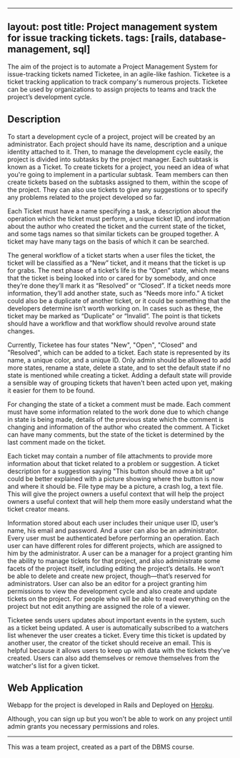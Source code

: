 
---
layout: post
title: Project management system for issue tracking tickets.
tags: [rails, database-management, sql]
---

The aim of the project is to automate a Project Management System for issue-tracking tickets named Ticketee, in an agile-like fashion. Ticketee is a ticket tracking application to track company's numerous projects. Ticketee can be used by organizations to assign projects to teams and track the project’s development cycle.

## Description
To start a development cycle of a project, project will be created by an administrator. Each project should have its name, description and a unique identity attached to it. Then, to manage the development cycle easily, the project is divided into subtasks by the project manager. Each subtask is known as a Ticket. To create tickets for a project, you need an idea of what you're going to implement in a particular subtask. Team members can then create tickets based on the subtasks assigned to them, within the scope of the project. They can also use tickets to give any suggestions or to specify any problems related to the project developed so far.

Each Ticket must have a name specifying a task, a description about the operation which the ticket must perform, a unique ticket ID, and information about the author who created the ticket and the current state of the ticket, and some tags names so that similar tickets can be grouped together. A ticket may have many tags on the basis of which it can be searched.

 The general workflow of a ticket starts when a user files the ticket, the ticket will be classified as a “New” ticket, and it means that the ticket is up for grabs. The next phase of a ticket’s life is the “Open” state, which means that the ticket is being looked into or cared for by somebody, and once they’re done they’ll mark it as “Resolved” or “Closed”. If a ticket needs more information, they’ll add another state, such as “Needs more info.” A ticket could also be a duplicate of another ticket, or it could be something that the developers determine isn’t worth working on. In cases such as these, the ticket may be marked as “Duplicate” or “Invalid”. The point is that tickets should have a workflow and that workflow should revolve around state changes. 

Currently, Ticketee has four states "New", "Open", "Closed" and "Resolved", which can be added to a ticket. Each state is represented by its name, a unique color, and a unique ID.  Only admin should be allowed to add more states, rename a state, delete a state, and to set the default state if no state is mentioned while creating a ticket. Adding a default state will provide a sensible way of grouping tickets that haven't been acted upon yet, making it easier for them to be found. 

For changing the state of a ticket a comment must be made. Each comment must have some information related to the work done due to which change in state is being made, details of the previous state which the comment is changing and information of the author who created the comment. A Ticket can have many comments, but the state of the ticket is determined by the last comment made on the ticket.

Each ticket may contain a number of file attachments to provide more information about that ticket related to a problem or suggestion. A ticket description for a suggestion saying "This button should move a bit up" could be better explained with a picture showing where the button is now and where it should be. File type may be a picture, a crash log, a text file. This will give the project owners a useful context that will help the project owners a useful context that will help them more easily understand what the ticket creator means. 

Information stored about each user includes their unique user ID, user’s name, his email and password. And a user can also be an administrator. Every user must be authenticated before performing an operation. Each user can have different roles for different projects, which are assigned to him by the administrator. A user can be a manager for a project granting him the ability to manage tickets for that project, and also administrate some facets of the project itself, including editing the project’s details. He won’t be able to delete and create new project, though—that’s reserved for administrators. User can also be an editor for a project granting him permissions to view the development cycle and also create and update tickets on the project. For people who will be able to read everything on the project but not edit anything are assigned the role of a viewer. 

Ticketee sends users updates about important events in the system, such as a ticket being updated. A user is automatically subscribed to a watchers list whenever the user creates a ticket. Every time this ticket is updated by another user, the creator of the ticket should receive an email. This is helpful because it allows users to keep up with data with the tickets they've created. Users can also add themselves or remove themselves from the watcher's list for a given ticket. 

## Web Application
Webapp for the project is developed in Rails and Deployed on [Heroku](http://ticketeeapp.herokuapp.com/).

Although, you can sign up but you won't be able to work on any project until admin grants you necessary permissions and roles.

---

This was a team project, created as a part of the DBMS course. 
